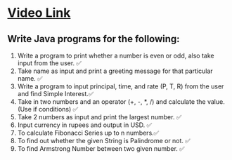 # [Video Link](https://youtu.be/TAtrPoaJ7gc)

## Write Java programs for the following:

1. Write a program to print whether a number is even or odd, also take
input from the user. ✅
2. Take name as input and print a greeting message for that particular name. ✅
3. Write a program to input principal, time, and rate (P, T, R) from the user and
find Simple Interest.✅
4. Take in two numbers and an operator (+, -, *, /) and calculate the value.
(Use if conditions) ✅
5. Take 2 numbers as input and print the largest number. ✅
6. Input currency in rupees and output in USD. ✅
7. To calculate Fibonacci Series up to n numbers.✅
8. To find out whether the given String is Palindrome or not. ✅
9. To find Armstrong Number between two given number. ✅

